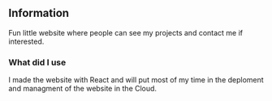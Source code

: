 ## Information
Fun little website where people can see my projects and contact me if interested.
### What did I use
I made the website with React and will put most of my time in the deploment and managment of the website in the Cloud.


